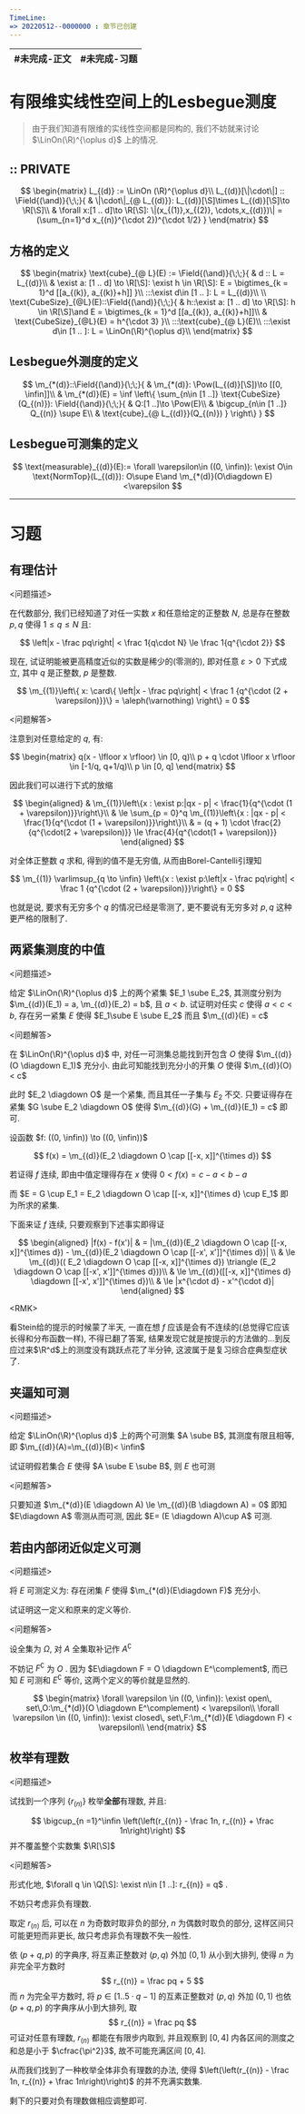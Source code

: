 ```yaml
---
TimeLine: 
=> 20220512--0000000 : 章节已创建
---
```

| #未完成-正文 | #未完成-习题 |
| ------------ | ------------ |

# 有限维实线性空间上的Lesbegue测度

> 由于我们知道有限维的实线性空间都是同构的, 我们不妨就来讨论 $\LinOn(\R)^{\oplus d}$ 上的情况. 

## :: PRIVATE

$$
\begin{matrix}
L_{(d)} := \LinOn (\R)^{\oplus d}\\
L_{(d)}[\|\cdot\|] :: \Field{(\and)}{\;\;}{
    & \|\cdot\|_{@ L_{(d)}}: L_{(d)}[\S]\times L_{(d)}[\S]\to \R[\S]\\
    & \forall x:[1 .. d]\to \R[\S]:
        \|(x_{(1)},x_{(2)}, \cdots,x_{(d)})\| = (\sum_{n=1}^d x_{(n)}^{\cdot 2})^{\cdot 1/2} 
}
\end{matrix}
$$

## 方格的定义

$$
\begin{matrix}
\text{cube}_{@ L}(E) := \Field{(\and)}{\;\;}{
    & d :: L = L_{(d)}\\
    & \exist a: [1 .. d] \to \R[\S]: \exist h \in \R[\S]: 
        E = \bigtimes_{k = 1}^d [[a_{(k)}, a_{(k)}+h]]
}\\
:::\exist d\in [1 .. ]: L = L_{(d)}\\
\\
\text{CubeSize}_{@L}(E)::\Field{(\and)}{\;\;}{
    & h::\exist a: [1 .. d] \to \R[\S]: h \in \R[\S]\and 
        E = \bigtimes_{k = 1}^d [[a_{(k)}, a_{(k)}+h]]\\
    & \text{CubeSize}_{@L}(E) = h^{\cdot 3}
}\\
:::\text{cube}_{@ L}(E)\\
:::\exist d\in [1 .. ]: L = \LinOn(\R)^{\oplus d}\\
\end{matrix}
$$

## Lesbegue外测度的定义

$$
\m_{*(d)}::\Field{(\and)}{\;\;}{
    & \m_{*(d)}: \Pow(L_{(d)}[\S])\to [[0, \infin]]\\
    & \m_{*(d)}(E) = \inf \left\{
    \sum_{n\in [1 ..]} \text{CubeSize}(Q_{(n)}):
    \Field{(\and)}{\;\;}{
        & Q:[1 ..]\to \Pow(E)\\
        & \bigcup_{n\in [1 ..]} Q_{(n)} \supe E\\
        & \text{cube}_{@ L_{(d)}}(Q_{(n)})
    }
    \right\}
}
$$

## Lesbegue可测集的定义

$$
\text{measurable}_{(d)}(E):= 
    \forall \varepsilon\in ((0, \infin)): 
    \exist O\in \text{NormTop}(L_{(d)}): 
        O\supe E\and \m_{*(d)}(O\diagdown E)<\varepsilon
$$



***

# 习题

## 有理估计

\<问题描述\>

在代数部分, 我们已经知道了对任一实数 $x$ 和任意给定的正整数 $N$, 总是存在整数 $p, q$ 使得 $1\le q \le N$ 且:

$$
\left|x - \frac pq\right| < \frac 1{q\cdot N} \le \frac 1{q^{\cdot 2}}
$$

现在, 试证明能被更高精度近似的实数是稀少的(零测的), 即对任意 $\varepsilon > 0$ 下式成立, 其中 $q$ 是正整数, $p$ 是整数. 

$$
\m_{(1)}\left\{
    x: \card\{ 
    \left|x - \frac pq\right| < \frac 1 {q^{\cdot (2 + \varepsilon)}}\} = \aleph(\varnothing)
\right\} = 0
$$

\<问题解答\>

注意到对任意给定的 $q$, 有: 

$$
\begin{matrix}
q(x - \lfloor x \rfloor) \in [0, q)\\
p + q \cdot \lfloor x \rfloor \in [-1/q, q+1/q)\\
p \in [0, q]
\end{matrix}
$$

因此我们可以进行下式的放缩

$$
\begin{aligned}
& \m_{(1)}\left\{x : \exist p:|qx - p| < \frac{1}{q^{\cdot (1 + \varepsilon)}}\right\}\\
& \le \sum_{p = 0}^q \m_{(1)}\left\{x : |qx - p| < \frac{1}{q^{\cdot (1 + \varepsilon)}}\right\}\\
& = (q + 1) \cdot \frac{2}{q^{\cdot(2 + \varepsilon)}} \le \frac{4}{q^{\cdot(1 + \varepsilon)}} 
\end{aligned}
$$

对全体正整数 $q$ 求和, 得到的值不是无穷值, 从而由Borel-Cantelli引理知

$$
\m_{(1)} \varlimsup_{q \to \infin} \left\{x : \exist p:\left|x - \frac pq\right| < \frac 1 {q^{\cdot (2 + \varepsilon)}}\right\} = 0
$$

也就是说, 要求有无穷多个 $q$ 的情况已经是零测了, 更不要说有无穷多对 $p,q$ 这种更严格的限制了. 

## 两紧集测度的中值

\<问题描述\>

给定 $\LinOn(\R)^{\oplus d}$ 上的两个紧集 $E_1 \sube E_2$, 其测度分别为 $\m_{(d)}(E_1) = a, \m_{(d)}(E_2) = b$, 且 $a < b$. 
试证明对任实 $c$ 使得 $a < c < b$, 存在另一紧集 $E$ 使得 $E_1\sube E \sube E_2$ 而且 $\m_{(d)}(E) = c$

\<问题解答\>

在 $\LinOn(\R)^{\oplus d}$ 中, 对任一可测集总能找到开包含 $O$ 使得 $\m_{(d)}(O \diagdown E_1)$ 充分小. 由此可知能找到充分小的开集 $O$ 使得 $\m_{(d)}(O) < c$

此时 $E_2 \diagdown O$ 是一个紧集, 而且其任一子集与 $E_2$ 不交. 只要证得存在紧集 $G \sube E_2 \diagdown O$ 使得 $\m_{(d)}(G) + \m_{(d)}(E_1) = c$ 即可. 

设函数 $f: ((0, \infin)) \to ((0, \infin))$

$$
f(x) = \m_{(d)}(E_2 \diagdown O \cap [[-x, x]]^{\times d})
$$

若证得 $f$ 连续, 即由中值定理得存在 $x$ 使得 $0 < f(x) = c - a < b - a$

而 $E = G \cup E_1 =  E_2 \diagdown O \cap [[-x, x]]^{\times d} \cup E_1$ 即为所求的紧集. 

下面来证 $f$ 连续, 只要观察到下述事实即得证

$$
\begin{aligned}
|f(x) - f(x')| 
& = |\m_{(d)}(E_2 \diagdown O \cap [[-x, x]]^{\times d}) - \m_{(d)}(E_2 \diagdown O \cap [[-x', x']]^{\times d})| \\
& \le \m_{(d)}((
    E_2 \diagdown O \cap [[-x, x]]^{\times d}) 
    \triangle 
    (E_2 \diagdown O \cap [[-x', x']]^{\times d}))\\
& \le \m_{(d)}([[-x, x]]^{\times d} \diagdown [[-x', x']]^{\times d})\\
& \le |x^{\cdot d} - x'^{\cdot d}|
\end{aligned}
$$

\<RMK\>

看Stein给的提示的时候蒙了半天, 一直在想 $f$ 应该是会有不连续的(总觉得它应该长得和分布函数一样), 不得已翻了答案, 结果发现它就是按提示的方法做的...到反应过来$\R^d$上的测度没有跳跃点花了半分钟, 这波属于是复习综合症典型症状了. 

## 夹逼知可测

\<问题描述\>

给定 $\LinOn(\R)^{\oplus d}$ 上的两个可测集 $A \sube B$, 其测度有限且相等, 即 $\m_{(d)}(A)=\m_{(d)}(B)< \infin$ 

试证明假若集合 $E$ 使得 $A \sube E \sube B$, 则 $E$ 也可测

\<问题解答\>

只要知道 $\m_{*(d)}(E \diagdown A) \le \m_{(d)}(B \diagdown A) = 0$ 即知 $E\diagdown A$ 零测从而可测, 因此 $E= (E \diagdown A)\cup A$ 可测. 

## 若由内部闭近似定义可测

\<问题描述\>

将 $E$ 可测定义为: 存在闭集 $F$ 使得 $\m_{*(d)}(E\diagdown F)$ 充分小. 

试证明这一定义和原来的定义等价. 

\<问题解答\>

设全集为 $\Omega$, 对 $A$ 全集取补记作 $A^\complement$

不妨记 $F^\complement$ 为 $O$ . 因为 $E\diagdown F = O \diagdown E^\complement$, 而已知 $E$ 可测和 $E^\complement$ 等价, 这两个定义的等价就是显然的. 

$$
\begin{matrix}
\forall \varepsilon \in ((0, \infin)):
\exist open\, set\,O:\m_{*(d)}(O \diagdown E^\complement) < \varepsilon\\
\forall \varepsilon \in ((0, \infin)):
\exist closed\, set\,F:\m_{*(d)}(E \diagdown F) < \varepsilon\\
\end{matrix}
$$

## 枚举有理数

\<问题描述\>

试找到一个序列 $\{r_{(n)}\}$ 枚举**全部**有理数, 并且: 

$$
\bigcup_{n =1}^\infin \left(\left(r_{(n)} - \frac 1n, r_{(n)} + \frac 1n\right)\right)
$$
并不覆盖整个实数集 $\R[\S]$

\<问题解答\>

形式化地, $\forall q \in \Q[\S]: \exist n\in [1 ..]: r_{(n)} = q$ . 

不妨只考虑非负有理数. 

取定 $r_{(n)}$ 后, 可以在 $n$ 为奇数时取非负的部分, $n$ 为偶数时取负的部分, 这样区间只可能更短而非更长, 故只考虑非负有理数不失一般性. 

依 $(p+q, p)$ 的字典序, 将互素正整数对 $(p,q)$ 外加 $(0, 1)$ 从小到大排列, 使得 $n$ 为非完全平方数时
$$
r_{(n)} = \frac pq + 5
$$
而 $n$ 为完全平方数时, 将 $p \in [1 .. 5 \cdot q - 1]$ 的互素正整数对 $(p, q)$ 外加 $(0, 1)$ 也依 $(p+q, p)$ 的字典序从小到大排列, 取
$$
r_{(n)} = \frac pq
$$
可证对任意有理数, $r_{(n)}$ 都能在有限步内取到, 并且观察到 $[0, 4]$ 内各区间的测度之和总是小于 $\cfrac{\pi^2}3$, 故不可能充满区间 $[0, 4]$. 

从而我们找到了一种枚举全体非负有理数的办法, 使得 $\left(\left(r_{(n)} - \frac 1n, r_{(n)} + \frac 1n\right)\right)$ 的并不充满实数集. 

剩下的只要对负有理数做相应调整即可. 
